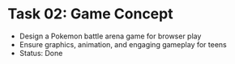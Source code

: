 # Task 02: Game Concept

- Design a Pokemon battle arena game for browser play
- Ensure graphics, animation, and engaging gameplay for teens
- Status: Done
